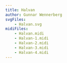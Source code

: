 ```yaml
---
title: Halvan
author: Gunnar Wennerberg
svgFiles:
    - Halvan.svg
midiFiles:
    - Halvan.midi
    - Halvan-1.midi
    - Halvan-2.midi
    - Halvan-3.midi
    - Halvan-4.midi
---
```

